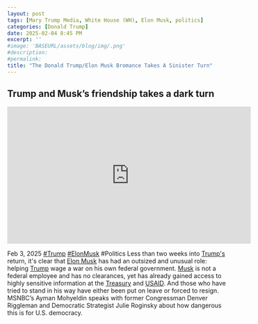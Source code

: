 ```yaml
---
layout: post
tags: [Mary Trump Media, White House (WH), Elon Musk, politics]
categories: [Donald Trump]
date: 2025-02-04 8:45 PM
excerpt: ''
#image: 'BASEURL/assets/blog/img/.png'
#description:
#permalink:
title: "The Donald Trump/Elon Musk Bromance Takes A Sinister Turn"
---
```



## Trump and Musk’s friendship takes a dark turn

<iframe width="560" height="315" src="https://www.youtube.com/embed/PVS_f3i2_Bo?si=Y_Xug1A5Ly4kwq3i" title="YouTube video player" frameborder="0" allow="accelerometer; autoplay; clipboard-write; encrypted-media; gyroscope; picture-in-picture; web-share" referrerpolicy="strict-origin-when-cross-origin" allowfullscreen></iframe>

Feb 3, 2025 [#Trump](https://www.whitehouse.gov/) [#ElonMusk](https;//x.com/elonmusk/) #Politics
Less than two weeks into [Trump's](https://www.whitehouse.gov/) return, it's clear that [Elon Musk](https;//x.com/elonmusk/) has had an outsized and unusual role: helping [Trump](https://www.whitehouse.gov/) wage a war on his own federal government. [Musk](https;//x.com/elonmusk/) is not a federal employee and has no clearances, yet has already gained access to highly sensitive information at the [Treasury](https://home.treasury.gov/) and [USAID](https://www.usaid.gov/). And those who have tried to stand in his way have either been put on leave or forced to resign. MSNBC’s Ayman Mohyeldin speaks with former Congressman Denver Riggleman and Democratic Strategist Julie Roginsky about how dangerous this is for U.S. democracy.

